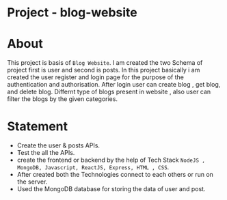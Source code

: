 #  Project - blog-website



# About

This project is basis of `Blog Website`. I am created the two Schema of  project first  is user and second is posts.
In this project basically i am created the user register and login page for the purpose of the authentication and authorisation.
After login user can create blog , get blog, and delete blog. Differnt type of blogs present in website , also user can filter the blogs by the given categories.


# Statement

-    Create the user & posts APIs.
-    Test the all  the APIs.
-    create the frontend or backend by the help of  Tech Stack `NodeJS , MongoDB, Javascript, ReactJS, Express, HTML , CSS`.
-    After created  both  the Technologies connect to each others or run on the server.
-    Used the MongoDB database for storing the data of user and post.

